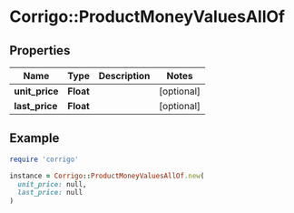 # Corrigo::ProductMoneyValuesAllOf

## Properties

| Name | Type | Description | Notes |
| ---- | ---- | ----------- | ----- |
| **unit_price** | **Float** |  | [optional] |
| **last_price** | **Float** |  | [optional] |

## Example

```ruby
require 'corrigo'

instance = Corrigo::ProductMoneyValuesAllOf.new(
  unit_price: null,
  last_price: null
)
```

